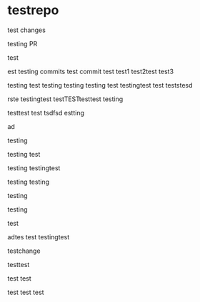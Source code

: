 # testrepo

test changes

testing PR

test


est
testing commits
test commit
test
test1
test2test
test3

testing
test
testing
testing
testing
test
testingtest
test
teststesd

rste
testingtest
testTESTtesttest
testing


testtest
test
tsdfsd
estting

ad

testing

testing
test

testing
testingtest

testing
testing

testing

testing


test

adtes
test
testingtest

testchange

testtest

test
test

test
test
test

